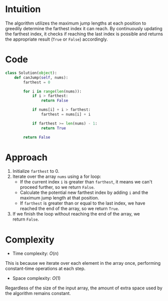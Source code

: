 # Intuition

The algorithm utilizes the maximum jump lengths at each position to greedily determine the farthest index it can reach. By continuously updating the farthest index, it checks if reaching the last index is possible and returns the appropriate result (`True` or `False`) accordingly.

# Code

```py
class Solution(object):
    def canJump(self, nums):
        farthest = 0

        for i in range(len(nums)):
            if i > farthest:
                return False

            if nums[i] + i > farthest:
                farthest = nums[i] + i

            if farthest >= len(nums) - 1:
                return True

        return False
```

# Approach

1. Initialize `farthest` to 0.
2. Iterate over the array `nums` using a for loop:
    - If the current index `i` is greater than `farthest`, it means we can't proceed further, so we return `False`.
    - Calculate the potential new farthest index by adding `i` and the maximum jump length at that position.
    - If `farthest` is greater than or equal to the last index, we have reached the end of the array, so we return `True`.
3. If we finish the loop without reaching the end of the array, we return `False`.

# Complexity

- Time complexity: $O(n)$

This is because we iterate over each element in the array once, performing constant-time operations at each step.

- Space complexity: $O(1)$

Regardless of the size of the input array, the amount of extra space used by the algorithm remains constant.